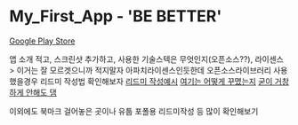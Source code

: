 # My_First_App - 'BE BETTER'

[Google Play Store](https://play.google.com/store/apps/details?id=com.growth.graphh)

앱 소개 적고, 스크린샷 추가하고, 사용한 기술스텍은 무엇인지(오픈소스??), 라이센스 > 이거는 잘 모르겟으니까 적지말자 아파치라이센스인듯한데
오픈소스라이브러리 사용했을경우 리드미 작성법 확인해보자
[리드미 작성예시](https://github.com/helloalpaca/MoveItMovie)
[여기는 어떻게 꾸몄는지](https://davinci-ai.tistory.com/50)
[굳이 거창하게 안해도 댐](https://www.quantumdl.com/entry/Github-READMEmd-%EC%9E%91%EC%84%B1%EB%B2%95)

이외에도 북마크 걸어놓은 곳이나 유툽 포폴용 리드미작성 등 많이 확인해보기
